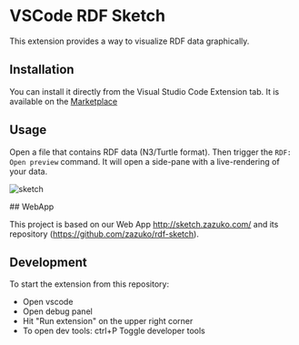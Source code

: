 # VSCode RDF Sketch

This extension provides a way to visualize RDF data graphically.

## Installation

You can install it directly from the Visual Studio Code Extension tab. It is available on the [Marketplace](https://marketplace.visualstudio.com/items?itemName=Zazuko.rdf-sketch)

## Usage

Open a file that contains RDF data (N3/Turtle format). Then trigger the `RDF: Open preview` command. It will open a side-pane with a live-rendering of your data.

![sketch](https://user-images.githubusercontent.com/8033981/160454088-8cf2f11d-2283-4d4e-aa47-e759a6fda483.gif)

## WebApp

This project is based on our Web App http://sketch.zazuko.com/ and its repository (https://github.com/zazuko/rdf-sketch).

## Development

To start the extension from this repository:

- Open vscode
- Open debug panel
- Hit "Run extension" on the upper right corner
- To open dev tools: ctrl+P Toggle developer tools
